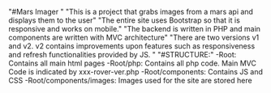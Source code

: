 "#Mars Imager "
"This is a project that grabs images from a mars api and displays them to the user"
"The entire site uses Bootstrap so that it is responsive and works on mobile."
"The backend is written in PHP and main components are written with MVC architecture"
"There are two versions v1 and v2. v2 contains improvements upon features such as responsiveness and 
refresh functionalities provided by JS.  "
"#STRUCTURE:"
-Root: Contains all main html pages
-Root/php: Contains all php code. Main MVC Code is indicated by xxx-rover-ver.php
-Root/components: Contains JS and CSS
-Root/components/images: Images used for the site are stored here
